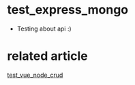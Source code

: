 # test_express_mongo
- Testing about api :)

# related article
[test_vue_node_crud](https://github.com/Win-Lwin-Oo/test_vue_node_crud)
